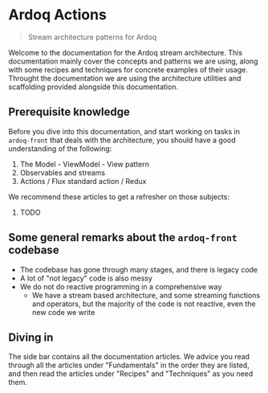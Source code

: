 # Ardoq Actions

> Stream architecture patterns for Ardoq

Welcome to the documentation for the Ardoq stream architecture. This
documentation mainly cover the concepts and patterns we are using, along with
some recipes and techniques for concrete examples of their usage. Throught the
documentation we are using the architecture utilities and scaffolding provided
alongside this documentation.

## Prerequisite knowledge

Before you dive into this documentation, and start working on tasks in
`ardoq-front` that deals with the architecture, you should have a good
understanding of the following:

1. The Model - ViewModel - View pattern
2. Observables and streams
3. Actions / Flux standard action / Redux

We recommend these articles to get a refresher on those subjects:

1. TODO

## Some general remarks about the `ardoq-front` codebase

- The codebase has gone through many stages, and there is legacy code
- A lot of "not legacy" code is also messy
- We do not do reactive programming in a comprehensive way
  - We have a stream based architecture, and some streaming functions and
    operators, but the majority of the code is not reactive, even the new code
    we write

## Diving in

The side bar contains all the documentation articles. We advice you read through
all the articles under "Fundamentals" in the order they are listed, and then
read the articles under "Recipes" and "Techniques" as you need them.

